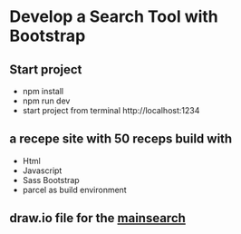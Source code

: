 # Develop a Search Tool with Bootstrap

## Start project
* npm install
* npm run dev
* start project from terminal http://localhost:1234

## a recepe site with 50 receps build with 
* Html
* Javascript 
* Sass Bootstrap
* parcel as build environment


## draw.io file for the [mainsearch](https://viewer.diagrams.net/?tags=%7B%7D&highlight=0000ff&edit=_blank&layers=1&nav=1&title=MainSearchFlowChart.drawio#Uhttps%3A%2F%2Fraw.githubusercontent.com%2FGrigoriSchneider%2FDevelop-a-Search-Tool-with-Bootstrap%2Fmain%2FMainSearchFlowChart.drawio)
